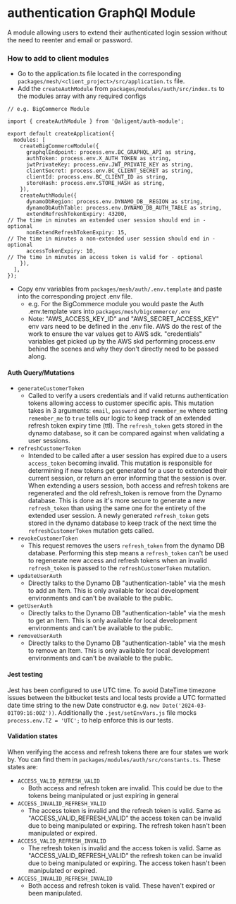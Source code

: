 # authentication GraphQl Module

A module allowing users to extend their authenticated login session without the need to reenter
and email or password.

### How to add to client modules

- Go to the application.ts file located in the corresponding `packages/mesh/<client_project>/src/application.ts` file.
- Add the `createAuthModule` from `packages/modules/auth/src/index.ts` to the modules array with any
  required configs

```
// e.g. BigCommerce Module

import { createAuthModule } from '@aligent/auth-module';

export default createApplication({
  modules: [
    createBigCommerceModule({
      graphqlEndpoint: process.env.BC_GRAPHQL_API as string,
      authToken: process.env.X_AUTH_TOKEN as string,
      jwtPrivateKey: process.env.JWT_PRIVATE_KEY as string,
      clientSecret: process.env.BC_CLIENT_SECRET as string,
      clientId: process.env.BC_CLIENT_ID as string,
      storeHash: process.env.STORE_HASH as string,
    }),
    createAuthModule({
      dynamoDbRegion: process.env.DYNAMO_DB__REGION as string,
      dynamoDbAuthTable: process.env.DYNAMO_DB_AUTH_TABLE as string,
      extendRefreshTokenExpiry: 43200,                                // The time in minutes an extended user session should end in - optional
      nonExtendRefreshTokenExpiry: 15,                                // The time in minutes a non-extended user session should end in - optional
      accessTokenExpiry: 10,                                          // The time in minutes an access token is valid for - optional
    }),
  ],
});
```

- Copy env variables from `packages/mesh/auth/.env.template` and paste into the corresponding project .env file.
  - e.g. For the BigCommerce module you would paste the Auth .env.template vars into `packages/mesh/bigcommerce/.env`
  - Note: "AWS_ACCESS_KEY_ID" and "AWS_SECRET_ACCESS_KEY" env vars need to be defined in the .env file. AWS do the
    rest of the work to ensure the var values get to AWS sdk. "credentials" variables get picked up by the AWS skd
    performing process.env behind the scenes and why they don't directly need to be passed along.

#### Auth Query/Mutations

- `generateCustomerToken`
  - Called to verify a users credentials and if valid returns authentication tokens allowing access
    to customer specific apis.
    This mutation takes in 3 arguments: `email`, `password` and `remember_me` where setting
    `remember_me` to `true` tells our logic to keep track of an extended refresh token
    expiry time (ttl). The `refresh_token` gets stored in the dynamo database, so it can be
    compared against when validating a user sessions.
- `refreshCustomerToken`
  - Intended to be called after a user session has expired due to a users `access_token` becoming
    invalid. This mutation is responsible for determining if new tokens get generated for a user to
    extended their current session, or return an error informing that the session is over.
    When extending a users session, both access and refresh tokens are regenerated and the old
    refresh_token is remove from the Dynamo database. This is done as it's more secure to generate
    a new `refresh_token` than using the same one for the entirety of the extended user session.
    A newly generated `refresh_token` gets stored in the dynamo database to keep track of the next
    time the `refreshCustomerToken` mutation gets called.
- `revokeCustomerToken`
  - This request removes the users `refresh_token` from the dynamo DB database. Performing this step
    means a `refresh_token` can't be used to regenerate new access and refresh tokens when an
    invalid `refresh_token` is passed to the `refreshCustomerToken` mutation.
- `updateUserAuth`
  - Directly talks to the Dynamo DB "authentication-table" via the mesh to add an Item. This
    is only available for local development environments and can't be available to the public.
- `getUserAuth`
  - Directly talks to the Dynamo DB "authentication-table" via the mesh to get an Item. This
    is only available for local development environments and can't be available to the public.
- `removeUserAuth`
  - Directly talks to the Dynamo DB "authentication-table" via the mesh to remove an Item. This
    is only available for local development environments and can't be available to the public.

#### Jest testing

Jest has been configured to use UTC time. To avoid DateTime timezone issues between the bitbucket tests
and local tests provide a UTC formatted date time string to the new Date constructor e.g. `new Date('2024-03-01T09:16:00Z'))`.
Additionally the `.jest/setEnvVars.js` file mocks `process.env.TZ = 'UTC';` to help enforce this is our
tests.

#### Validation states

When verifying the access and refresh tokens there are four states we work by. You can find them
in `packages/modules/auth/src/constants.ts`. These states are:

- `ACCESS_VALID_REFRESH_VALID`
  - Both access and refresh token are invalid. This could be due to the tokens being manipulated
    or just expiring in general
- `ACCESS_INVALID_REFRESH_VALID`
  - The access token is invalid and the refresh token is valid. Same as "ACCESS_VALID_REFRESH_VALID"
    the access token can be invalid due to being manipulated or expiring. The refresh token hasn't
    been manipulated or expired.
- `ACCESS_VALID_REFRESH_INVALID`
  - The refresh token is invalid and the access token is valid. Same as "ACCESS_VALID_REFRESH_VALID"
    the refresh token can be invalid due to being manipulated or expiring. The access token hasn't
    been manipulated or expired.
- `ACCESS_INVALID_REFRESH_INVALID`
  - Both access and refresh token is valid. These haven't expired or been manipulated.
